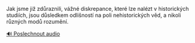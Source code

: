 
Jak jsme již zdůraznili, vážné diskrepance, které lze nalézt v historických studiích, jsou důsledkem odlišností na poli nehistorických věd, a nikoli různých modů rozumění.

[🔊 Poslechnout audio](/data/7-paragraphs/audio/chapter_26/para_004-Jak-jsme-ji-zdraznili-vn-diskrepance-kter.mp3)
